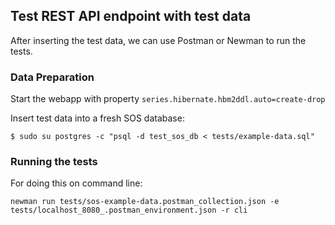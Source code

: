 ## Test REST API endpoint with test data
After inserting the test data, we can use Postman or Newman to run the tests. 

### Data Preparation
Start the webapp with property `series.hibernate.hbm2ddl.auto=create-drop`

Insert test data into a fresh SOS database:
```
$ sudo su postgres -c "psql -d test_sos_db < tests/example-data.sql"
```

### Running the tests

For doing this on command line:
```
newman run tests/sos-example-data.postman_collection.json -e tests/localhost_8080_.postman_environment.json -r cli
```
